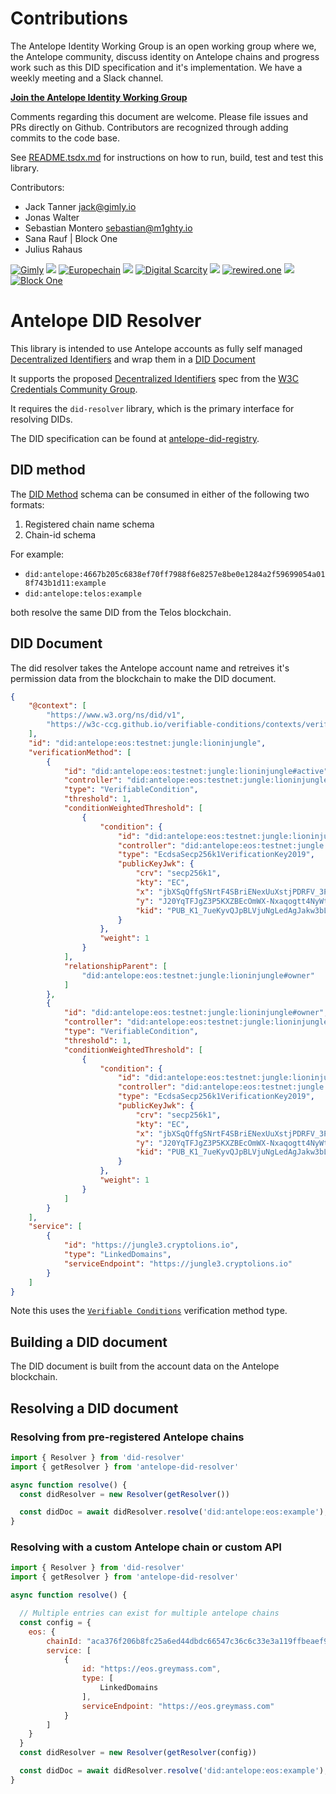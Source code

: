 # Contributions

The Antelope Identity Working Group is an open working group where we, the Antelope community, discuss identity on Antelope chains and progress work such as this DID specification and it's implementation. We have a weekly meeting and a Slack channel.

**[Join the Antelope Identity Working Group](https://www.gimly.io/antelope-identity)**

Comments regarding this document are welcome. Please file issues and PRs directly on Github. Contributors are recognized through adding commits to the code base.

See [README.tsdx.md](./README.tsdx.md) for instructions on how to run, build, test and test this library.

Contributors:
- Jack Tanner <jack@gimly.io>
- Jonas Walter
- Sebastian Montero <sebastian@m1ghty.io>
- Sana Rauf | Block One
- Julius Rahaus

<!-- Make sure images have 75 pixel height -->
[![Gimly](./assets/gimly.jpg)](https://gimly.io)
![](./assets/filler.png)
[![Europechain](./assets/europechain.png)](https://europechain.io)
![](./assets/filler.png)
[![Digital Scarcity](./assets/digital-scarcity.jpeg)](https://digitalscarcity.io)
![](./assets/filler.png)
[![rewired.one](./assets/rewired.png)](https://www.rewired.one)
![](./assets/filler.png)
[![Block One](./assets/block-one.png)](https://block.one)

# Antelope DID Resolver

This library is intended to use Antelope accounts as fully self managed [Decentralized Identifiers](https://w3c-ccg.github.io/did-spec/#decentralized-identifiers-dids) and wrap them in a [DID Document](https://w3c-ccg.github.io/did-spec/#did-documents)

It supports the proposed [Decentralized Identifiers](https://w3c-ccg.github.io/did-spec/) spec from the [W3C Credentials Community Group](https://w3c-ccg.github.io).

It requires the `did-resolver` library, which is the primary interface for resolving DIDs.

The DID specification can be found at [antelope-did-registry](https://github.com/Tonomy-Foundation/antelope-did-spec).

## DID method

The [DID Method](https://w3c.github.io/did-core/#methods) schema can be consumed in either of the following two formats:
1. Registered chain name schema
2. Chain-id schema

For example:
- `did:antelope:4667b205c6838ef70ff7988f6e8257e8be0e1284a2f59699054a018f743b1d11:example`
- `did:antelope:telos:example`

both resolve the same DID from the Telos blockchain.

## DID Document

The did resolver takes the Antelope account name and retreives it's permission data from the blockchain to make the DID document.

```json
{
    "@context": [
        "https://www.w3.org/ns/did/v1",
        "https://w3c-ccg.github.io/verifiable-conditions/contexts/verifiable-conditions-2021-v1.json"
    ],
    "id": "did:antelope:eos:testnet:jungle:lioninjungle",
    "verificationMethod": [
        {
            "id": "did:antelope:eos:testnet:jungle:lioninjungle#active",
            "controller": "did:antelope:eos:testnet:jungle:lioninjungle",
            "type": "VerifiableCondition",
            "threshold": 1,
            "conditionWeightedThreshold": [
                {
                    "condition": {
                        "id": "did:antelope:eos:testnet:jungle:lioninjungle#active-0",
                        "controller": "did:antelope:eos:testnet:jungle:lioninjungle",
                        "type": "EcdsaSecp256k1VerificationKey2019",
                        "publicKeyJwk": {
                            "crv": "secp256k1",
                            "kty": "EC",
                            "x": "jbXSqQffgSNrtF4SBriENexUuXstjPDRFV_3PRCFU7o",
                            "y": "J20YqTFJgZ3P5KXZBEcOmWX-Nxaqogtt4NyWtvx8Ryk",
                            "kid": "PUB_K1_7ueKyvQJpBLVjuNgLedAgJakw3bLyd4GBx1N4jXswpBhE5SbJK"
                        }
                    },
                    "weight": 1
                }
            ],
            "relationshipParent": [
                "did:antelope:eos:testnet:jungle:lioninjungle#owner"
            ]
        },
        {
            "id": "did:antelope:eos:testnet:jungle:lioninjungle#owner",
            "controller": "did:antelope:eos:testnet:jungle:lioninjungle",
            "type": "VerifiableCondition",
            "threshold": 1,
            "conditionWeightedThreshold": [
                {
                    "condition": {
                        "id": "did:antelope:eos:testnet:jungle:lioninjungle#owner-0",
                        "controller": "did:antelope:eos:testnet:jungle:lioninjungle",
                        "type": "EcdsaSecp256k1VerificationKey2019",
                        "publicKeyJwk": {
                            "crv": "secp256k1",
                            "kty": "EC",
                            "x": "jbXSqQffgSNrtF4SBriENexUuXstjPDRFV_3PRCFU7o",
                            "y": "J20YqTFJgZ3P5KXZBEcOmWX-Nxaqogtt4NyWtvx8Ryk",
                            "kid": "PUB_K1_7ueKyvQJpBLVjuNgLedAgJakw3bLyd4GBx1N4jXswpBhE5SbJK"
                        }
                    },
                    "weight": 1
                }
            ]
        }
    ],
    "service": [
        {
            "id": "https://jungle3.cryptolions.io",
            "type": "LinkedDomains",
            "serviceEndpoint": "https://jungle3.cryptolions.io"
        }
    ]
}
```

Note this uses the [`Verifiable Conditions`](https://github.com/Gimly-Blockchain/verifiable-conditions) verification method type.

## Building a DID document

The DID document is built from the account data on the Antelope blockchain.

## Resolving a DID document

### Resolving from pre-registered Antelope chains

```javascript
import { Resolver } from 'did-resolver'
import { getResolver } from 'antelope-did-resolver'

async function resolve() {
  const didResolver = new Resolver(getResolver())

  const didDoc = await didResolver.resolve('did:antelope:eos:example');
}
```

### Resolving with a custom Antelope chain or custom API

```javascript
import { Resolver } from 'did-resolver'
import { getResolver } from 'antelope-did-resolver'

async function resolve() {

  // Multiple entries can exist for multiple antelope chains
  const config = {
    eos: {
        chainId: "aca376f206b8fc25a6ed44dbdc66547c36c6c33e3a119ffbeaef943642f0e906",
        service: [
            {
                id: "https://eos.greymass.com",
                type: [
                    LinkedDomains
                ],
                serviceEndpoint: "https://eos.greymass.com"
            }
        ]
    }
  }
  const didResolver = new Resolver(getResolver(config))

  const didDoc = await didResolver.resolve('did:antelope:eos:example');
}
```